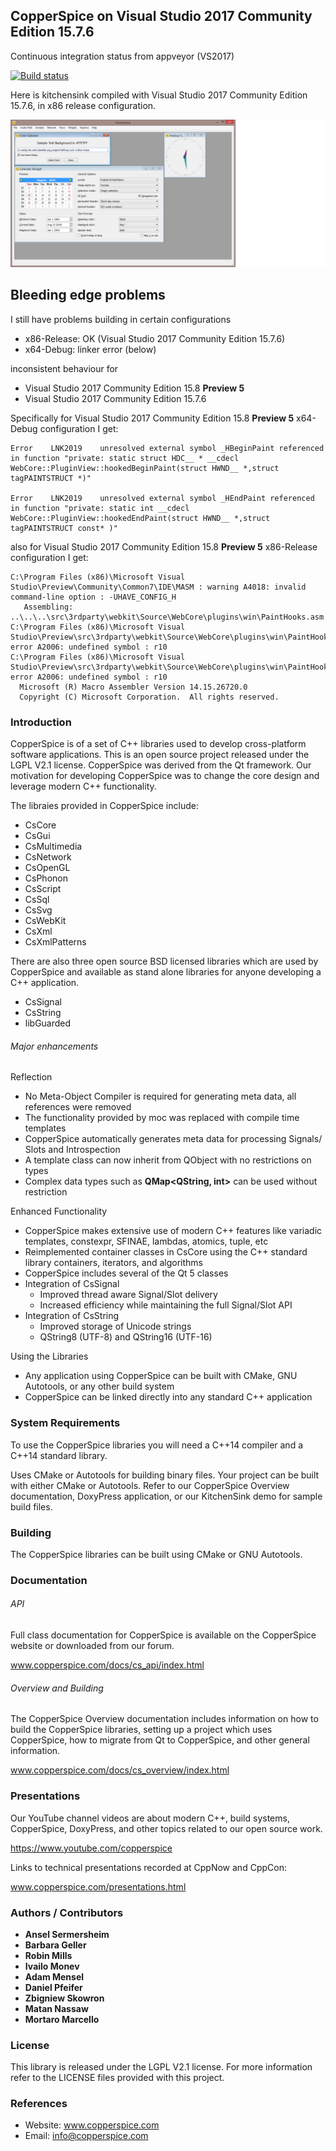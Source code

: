 ## CopperSpice on Visual Studio 2017 Community Edition 15.7.6

Continuous integration status from appveyor (VS2017)

[![Build status](https://ci.appveyor.com/api/projects/status/3p8n1cih9hg77bf9?svg=true)](https://ci.appveyor.com/project/janwilmans/copperspice)

Here is kitchensink compiled with Visual Studio 2017 Community Edition 15.7.6, in x86 release configuration.

[![Kitchensink](art/cop1.png)](https://github.com/copperspice/copperspice)

## Bleeding edge problems

I still have problems building in certain configurations

- x86-Release: OK (Visual Studio 2017 Community Edition 15.7.6)
- x64-Debug: linker error (below)

inconsistent behaviour for 
- Visual Studio 2017 Community Edition 15.8 **Preview 5**
- Visual Studio 2017 Community Edition 15.7.6

Specifically for Visual Studio 2017 Community Edition 15.8 **Preview 5** x64-Debug configuration I get:

```
Error    LNK2019    unresolved external symbol _HBeginPaint referenced in function "private: static struct HDC__ * __cdecl WebCore::PluginView::hookedBeginPaint(struct HWND__ *,struct tagPAINTSTRUCT *)" 

Error    LNK2019    unresolved external symbol _HEndPaint referenced in function "private: static int __cdecl WebCore::PluginView::hookedEndPaint(struct HWND__ *,struct tagPAINTSTRUCT const* )"
```

also for Visual Studio 2017 Community Edition 15.8 **Preview 5** x86-Release configuration I get:

```
C:\Program Files (x86)\Microsoft Visual Studio\Preview\Community\Common7\IDE\MASM : warning A4018: invalid command-line option : -UHAVE_CONFIG_H
   Assembling: ..\..\..\src\3rdparty\webkit\Source\WebCore\plugins\win\PaintHooks.asm
C:\Program Files (x86)\Microsoft Visual Studio\Preview\src\3rdparty\webkit\Source\WebCore\plugins\win\PaintHooks.asm(27): error A2006: undefined symbol : r10
C:\Program Files (x86)\Microsoft Visual Studio\Preview\src\3rdparty\webkit\Source\WebCore\plugins\win\PaintHooks.asm(42): error A2006: undefined symbol : r10
  Microsoft (R) Macro Assembler Version 14.15.26720.0
  Copyright (C) Microsoft Corporation.  All rights reserved.
```  
  

### Introduction
CopperSpice is of a set of C++ libraries used to develop cross-platform software applications. This is an open source project
released under the LGPL V2.1 license. CopperSpice was derived from the Qt framework. Our motivation for developing CopperSpice was to
change the core design and leverage modern C++ functionality.

The libraies provided in CopperSpice include:

 * CsCore
 * CsGui
 * CsMultimedia
 * CsNetwork
 * CsOpenGL
 * CsPhonon
 * CsScript
 * CsSql
 * CsSvg
 * CsWebKit
 * CsXml
 * CsXmlPatterns

There are also three open source BSD licensed libraries which are used by CopperSpice and available as stand alone libraries
for anyone developing a C++ application.

 * CsSignal
 * CsString
 * libGuarded


###### Major enhancements

Reflection
 * No Meta-Object Compiler is required for generating meta data, all references were removed
 * The functionality provided by moc was replaced with compile time templates
 * CopperSpice automatically generates meta data for processing Signals/ Slots and Introspection
 * A template class can now inherit from QObject with no restrictions on types
 * Complex data types such as **QMap&lt;QString, int&gt;** can be used without restriction

Enhanced Functionality
 * CopperSpice makes extensive use of modern C++ features like variadic templates, constexpr, SFINAE, lambdas, atomics,
   tuple, etc
 * Reimplemented container classes in CsCore using the C++ standard library containers, iterators, and algorithms
 * CopperSpice includes several of the Qt 5 classes
 * Integration of CsSignal
   * Improved thread aware Signal/Slot delivery
   * Increased efficiency while maintaining the full Signal/Slot API
 * Integration of CsString
   * Improved storage of Unicode strings
   * QString8 (UTF-8) and QString16 (UTF-16)

Using the Libraries
 * Any application using CopperSpice can be built with CMake, GNU Autotools, or any other build system
 * CopperSpice can be linked directly into any standard C++ application


### System Requirements

To use the CopperSpice libraries you will need a C++14 compiler and a C++14 standard library.

Uses CMake or Autotools for building binary files. Your project can be built with either CMake
or Autotools. Refer to our CopperSpice Overview documentation, DoxyPress application, or our
KitchenSink demo for sample build files.


### Building

The CopperSpice libraries can be built using CMake or GNU Autotools.


### Documentation

###### API

Full class documentation for CopperSpice is available on the CopperSpice website or downloaded from our forum.

www.copperspice.com/docs/cs_api/index.html


###### Overview and Building

The CopperSpice Overview documentation includes information on how to build the CopperSpice libraries, setting up a
project which uses CopperSpice, how to migrate from Qt to CopperSpice, and other general information.

www.copperspice.com/docs/cs_overview/index.html


### Presentations

Our YouTube channel videos are about modern C++, build systems, CopperSpice, DoxyPress, and other topics related to our
open source work.

https://www.youtube.com/copperspice


Links to technical presentations recorded at CppNow and CppCon:

www.copperspice.com/presentations.html


### Authors / Contributors

* **Ansel Sermersheim**
* **Barbara Geller**
* **Robin Mills**
* **Ivailo Monev**
* **Adam Mensel**
* **Daniel Pfeifer**
* **Zbigniew Skowron**
* **Matan Nassaw**
* **Mortaro Marcello**


### License

This library is released under the LGPL V2.1 license. For more information refer to the LICENSE files provided with
this project.


### References

* Website: www.copperspice.com
* Email:   info@copperspice.com
